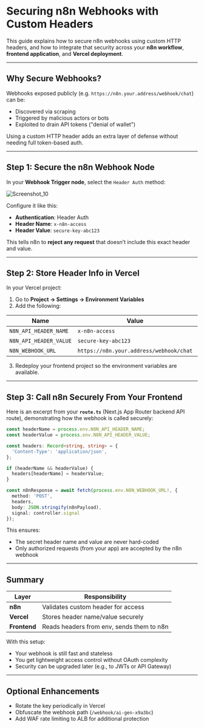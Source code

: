 # Securing n8n Webhooks with Custom Headers

This guide explains how to secure n8n webhooks using custom HTTP headers, and how to integrate that security across your **n8n workflow**, **frontend application**, and **Vercel deployment**.

---

## Why Secure Webhooks?

Webhooks exposed publicly (e.g. `https://n8n.your.address/webhook/chat`) can be:

* Discovered via scraping
* Triggered by malicious actors or bots
* Exploited to drain API tokens ("denial of wallet")

Using a custom HTTP header adds an extra layer of defense without needing full token-based auth.

---

## Step 1: Secure the n8n Webhook Node

In your **Webhook Trigger node**, select the `Header Auth` method:

![Screenshot_10](https://github.com/user-attachments/assets/5ee20246-ea0d-4062-b7cd-7b9aa01be1bf)


Configure it like this:

* **Authentication**: Header Auth
* **Header Name**: `x-n8n-access`
* **Header Value**: `secure-key-abc123`

This tells n8n to **reject any request** that doesn’t include this exact header and value.

---

## Step 2: Store Header Info in Vercel

In your Vercel project:

1. Go to **Project → Settings → Environment Variables**
2. Add the following:

| Name                   | Value                               | Environment |
| ---------------------- | ----------------------------------- | ----------- |
| `N8N_API_HEADER_NAME`  | `x-n8n-access`                      | All         |
| `N8N_API_HEADER_VALUE` | `secure-key-abc123`                 | All         |
| `N8N_WEBHOOK_URL`      | `https://n8n.your.address/webhook/chat` | All         |

3. Redeploy your frontend project so the environment variables are available.

---

## Step 3: Call n8n Securely From Your Frontend

Here is an excerpt from your **`route.ts`** (Next.js App Router backend API route), demonstrating how the webhook is called securely:

```ts
const headerName = process.env.N8N_API_HEADER_NAME;
const headerValue = process.env.N8N_API_HEADER_VALUE;

const headers: Record<string, string> = {
  'Content-Type': 'application/json',
};

if (headerName && headerValue) {
  headers[headerName] = headerValue;
}

const n8nResponse = await fetch(process.env.N8N_WEBHOOK_URL!, {
  method: 'POST',
  headers,
  body: JSON.stringify(n8nPayload),
  signal: controller.signal
});
```

This ensures:

* The secret header name and value are never hard-coded
* Only authorized requests (from your app) are accepted by the n8n webhook

---

## Summary

| Layer        | Responsibility                            |
| ------------ | ----------------------------------------- |
| **n8n**      | Validates custom header for access        |
| **Vercel**   | Stores header name/value securely         |
| **Frontend** | Reads headers from env, sends them to n8n |

With this setup:

* Your webhook is still fast and stateless
* You get lightweight access control without OAuth complexity
* Security can be upgraded later (e.g., to JWTs or API Gateway)

---

## Optional Enhancements

* Rotate the key periodically in Vercel
* Obfuscate the webhook path (`/webhook/ai-gen-x9a3bc`)
* Add WAF rate limiting to ALB for additional protection
